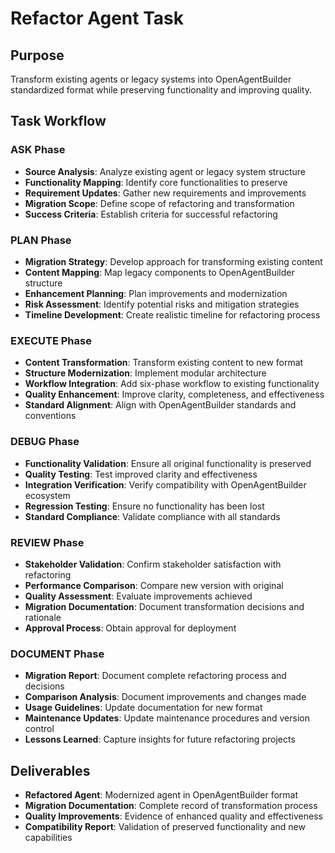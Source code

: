 # Refactor Agent Task

## Purpose
Transform existing agents or legacy systems into OpenAgentBuilder standardized format while preserving functionality and improving quality.

## Task Workflow

### ASK Phase
- **Source Analysis**: Analyze existing agent or legacy system structure
- **Functionality Mapping**: Identify core functionalities to preserve
- **Requirement Updates**: Gather new requirements and improvements
- **Migration Scope**: Define scope of refactoring and transformation
- **Success Criteria**: Establish criteria for successful refactoring

### PLAN Phase
- **Migration Strategy**: Develop approach for transforming existing content
- **Content Mapping**: Map legacy components to OpenAgentBuilder structure
- **Enhancement Planning**: Plan improvements and modernization
- **Risk Assessment**: Identify potential risks and mitigation strategies
- **Timeline Development**: Create realistic timeline for refactoring process

### EXECUTE Phase
- **Content Transformation**: Transform existing content to new format
- **Structure Modernization**: Implement modular architecture
- **Workflow Integration**: Add six-phase workflow to existing functionality
- **Quality Enhancement**: Improve clarity, completeness, and effectiveness
- **Standard Alignment**: Align with OpenAgentBuilder standards and conventions

### DEBUG Phase
- **Functionality Validation**: Ensure all original functionality is preserved
- **Quality Testing**: Test improved clarity and effectiveness
- **Integration Verification**: Verify compatibility with OpenAgentBuilder ecosystem
- **Regression Testing**: Ensure no functionality has been lost
- **Standard Compliance**: Validate compliance with all standards

### REVIEW Phase
- **Stakeholder Validation**: Confirm stakeholder satisfaction with refactoring
- **Performance Comparison**: Compare new version with original
- **Quality Assessment**: Evaluate improvements achieved
- **Migration Documentation**: Document transformation decisions and rationale
- **Approval Process**: Obtain approval for deployment

### DOCUMENT Phase
- **Migration Report**: Document complete refactoring process and decisions
- **Comparison Analysis**: Document improvements and changes made
- **Usage Guidelines**: Update documentation for new format
- **Maintenance Updates**: Update maintenance procedures and version control
- **Lessons Learned**: Capture insights for future refactoring projects

## Deliverables
- **Refactored Agent**: Modernized agent in OpenAgentBuilder format
- **Migration Documentation**: Complete record of transformation process
- **Quality Improvements**: Evidence of enhanced quality and effectiveness
- **Compatibility Report**: Validation of preserved functionality and new capabilities
